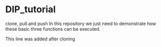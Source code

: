 # DIP_tutorial
clone, pull and push
In this repository we just need to demonstrate how these basic three functions can be executed.

This line was added after cloning
